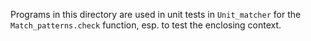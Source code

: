 Programs in this directory are used in unit tests in `Unit_matcher` for the `Match_patterns.check` function, esp. to test the enclosing context.

